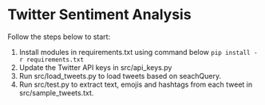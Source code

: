 # Twitter Sentiment Analysis #

Follow the steps below to start:
1. Install modules in requirements.txt using command below
```pip install -r requirements.txt```
2. Update the Twitter API keys in src/api_keys.py
3. Run src/load_tweets.py to load tweets based on seachQuery.
4. Run src/test.py to extract text, emojis and hashtags from each tweet in src/sample_tweets.txt.